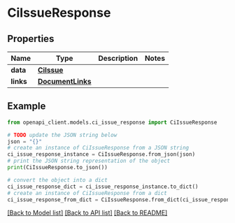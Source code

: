 # CiIssueResponse


## Properties

Name | Type | Description | Notes
------------ | ------------- | ------------- | -------------
**data** | [**CiIssue**](CiIssue.md) |  | 
**links** | [**DocumentLinks**](DocumentLinks.md) |  | 

## Example

```python
from openapi_client.models.ci_issue_response import CiIssueResponse

# TODO update the JSON string below
json = "{}"
# create an instance of CiIssueResponse from a JSON string
ci_issue_response_instance = CiIssueResponse.from_json(json)
# print the JSON string representation of the object
print(CiIssueResponse.to_json())

# convert the object into a dict
ci_issue_response_dict = ci_issue_response_instance.to_dict()
# create an instance of CiIssueResponse from a dict
ci_issue_response_from_dict = CiIssueResponse.from_dict(ci_issue_response_dict)
```
[[Back to Model list]](../README.md#documentation-for-models) [[Back to API list]](../README.md#documentation-for-api-endpoints) [[Back to README]](../README.md)


